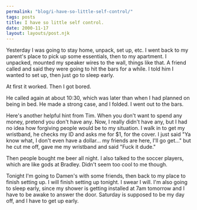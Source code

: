 ```yaml
---
permalink: "blog/i-have-so-little-self-control/"
tags: posts
title: I have so little self control.
date: 2000-11-17
layout: layouts/post.njk
---
```


Yesterday I was going to stay home, unpack, set up, etc. I went back to my parent's place to pick up some essentials, then to my apartment. I unpacked, mounted my speaker wires to the wall, things like that. A friend called and said they were going to hit the bars for a while. I told him I wanted to set up, then just go to sleep early. 

At first it worked. Then I got bored.

He called again at about 10:30, which was later than when I had planned on being in bed. He made a strong case, and I folded. I went out to the bars. 

Here's another helpful hint from Tim. When you don't want to spend any money, pretend you don't have any. Now, I really didn't have any, but I had no idea how forgiving people would be to my situation. I walk in to get my wristband, he checks my ID and asks me for $1, for the cover. I just said "Ya know what, I don't even have a dollar... my friends are here, I'll go get..." but he cut me off, gave me my wristband and said "Fuck it dude." 

Then people bought me beer all night. I also talked to the soccer players, which are like gods at Bradley. Didn't seem too cool to me though. 

Tonight I'm going to Damen's with some friends, then back to my place to finish setting up. I will finish setting up tonight. I swear I will. I'm also going to sleep early, since my shower is getting installed at 7am tomorrow and I have to be awake to answer the door. Saturday is supposed to be my day off, and I have to get up early.